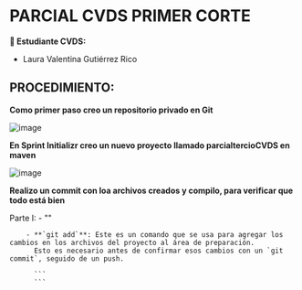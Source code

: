 # PARCIAL CVDS PRIMER CORTE

**👥 Estudiante CVDS:**
- Laura Valentina Gutiérrez Rico

## PROCEDIMIENTO:

**Como primer paso creo un repositorio privado en Git**

![image](https://github.com/user-attachments/assets/f45aa1e6-1b87-411d-a463-1e4f966f0ee5)


**En Sprint Initializr creo un nuevo proyecto llamado parcialtercioCVDS en maven**

![image](https://github.com/user-attachments/assets/80aa0e52-d3d8-40a5-b426-ebb7358da783)

**Realizo un commit con loa archivos creados y compilo, para verificar que todo está bien**




  Parte I:
    - ""

        - **`git add`**: Este es un comando que se usa para agregar los cambios en los archivos del proyecto al área de preparación.
          Esto es necesario antes de confirmar esos cambios con un `git commit`, seguido de un push.

          ```
          ```
